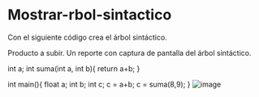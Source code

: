 # Mostrar-rbol-sintactico
Con el siguiente código crea el árbol sintáctico.

Producto a subir.
Un reporte con captura de pantalla del árbol sintáctico.

int a;
int suma(int a, int b){
return a+b;
}

int main(){
float a;
int b;
int c;
c = a+b;
c = suma(8,9);
}
![image](https://user-images.githubusercontent.com/74196278/205422671-bc4b20a6-8887-4864-a2b2-19b53cfa0f26.png)
